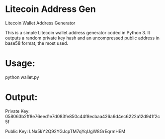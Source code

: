 # Litecoin Address Gen
Litecoin Wallet Address Generator

This is a simple Litecoin wallet address generator coded in Python 3.
It outputs a random private key hash and an uncompressed public address in base58 format, the most used.

# Usage:
python wallet.py

# Output:
Private Key: 058063b2ff8e76eed1e7d083fe850c44f8ecbaa426a6d4ec6222a12d941f2c5f

Public Key: LNa5kY2Q92YGJcpTM7qYqUgW8GrEqrmHEM
